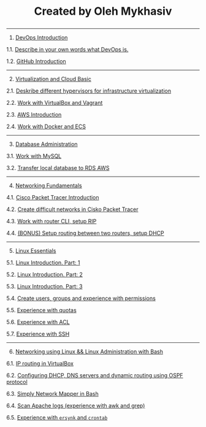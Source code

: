 # <p align="center"> __Created by Oleh Mykhasiv__ </p>

---

1. <a href="https://github.com/OlegMar1/DevOps_online_Lviv_2020Q3Q4/tree/master/m1">DevOps Introduction</a>

  1.1. <a href="https://github.com/OlegMar1/DevOps_online_Lviv_2020Q3Q4/blob/master/m1/task1.1/readme.md">Describe in your own words what DevOps is.</a>

  1.2. <a href="https://github.com/OlegMar1/DevOps_online_Lviv_2020Q3Q4/blob/master/m1/task1.2/readme.md">GitHub Introduction</a>

---

2. <a href="https://github.com/OlegMar1/DevOps_online_Lviv_2020Q3Q4/tree/master/m2">Virtualization and Cloud Basic</a>

  2.1. <a href="https://github.com/OlegMar1/DevOps_online_Lviv_2020Q3Q4/blob/master/m2/task2.1/readme.md">Deskribe different hypervisors for infrastructure virtualization</a>

  2.2. <a href="https://github.com/OlegMar1/DevOps_online_Lviv_2020Q3Q4/blob/master/m2/task2.2/readme.md">Work with VirtualBox and Vagrant</a>

  2.3. <a href="https://github.com/OlegMar1/DevOps_online_Lviv_2020Q3Q4/blob/master/m2/task2.3/readme.md">AWS Introduction</a>

  2.4. <a href="https://github.com/OlegMar1/DevOps_online_Lviv_2020Q3Q4/blob/master/m2/task2.4/readme.md">Work with Docker and ECS</a>

---

3. <a href="https://github.com/OlegMar1/DevOps_online_Lviv_2020Q3Q4/tree/master/m3">Database Administration</a>

  3.1. <a href="https://github.com/OlegMar1/DevOps_online_Lviv_2020Q3Q4/blob/master/m3/task3.1/readme.md">Work with MySQL</a>

  3.2. <a href="https://github.com/OlegMar1/DevOps_online_Lviv_2020Q3Q4/blob/master/m3/task3.2/readme.md">Transfer local database to RDS AWS</a>

---

4. <a href="https://github.com/OlegMar1/DevOps_online_Lviv_2020Q3Q4/tree/master/m4">Networking Fundamentals</a>

  4.1. <a href="https://github.com/OlegMar1/DevOps_online_Lviv_2020Q3Q4/blob/master/m4/task4.1/readme.md">Cisco Packet Tracer Introduction</a>

  4.2. <a href="https://github.com/OlegMar1/DevOps_online_Lviv_2020Q3Q4/blob/master/m4/task4.2/readme.md">Create difficult networks in Cisko Packet Tracer</a>

  4.3. <a href="https://github.com/OlegMar1/DevOps_online_Lviv_2020Q3Q4/blob/master/m4/task4.3/readme.md">Work with router CLI, setup RIP</a>

  4.4. <a href="https://github.com/OlegMar1/DevOps_online_Lviv_2020Q3Q4/blob/master/m4/task4.4/readme.md">(BONUS) Setup routing between two routers, setup DHCP</a>

---

5. <a href="https://github.com/OlegMar1/DevOps_online_Lviv_2020Q3Q4/tree/master/m5">Linux Essentials</a>

  5.1. <a href="https://github.com/OlegMar1/DevOps_online_Lviv_2020Q3Q4/blob/master/m5/task5.1/readme.md">Linux Introduction. Part: 1</a>

  5.2. <a href="https://github.com/OlegMar1/DevOps_online_Lviv_2020Q3Q4/blob/master/m5/task5.2/readme.md">Linux Introduction. Part: 2</a>

  5.3. <a href="https://github.com/OlegMar1/DevOps_online_Lviv_2020Q3Q4/blob/master/m5/task5.3/readme.md">Linux Introduction. Part: 3</a>

  5.4. <a href="https://github.com/OlegMar1/DevOps_online_Lviv_2020Q3Q4/blob/master/m5/task5.4/readme.md">Create users, groups and experience with permissions</a>

  5.5. <a href="https://github.com/OlegMar1/DevOps_online_Lviv_2020Q3Q4/blob/master/m5/task5.5/readme.md">Experience with quotas</a>

  5.6. <a href="https://github.com/OlegMar1/DevOps_online_Lviv_2020Q3Q4/blob/master/m5/task5.6/readme.md">Experience with ACL</a>

  5.7. <a href="https://github.com/OlegMar1/DevOps_online_Lviv_2020Q3Q4/blob/master/m5/task5.7/readme.md">Experience with SSH</a>

---

6. <a href="https://github.com/OlegMar1/DevOps_online_Lviv_2020Q3Q4/tree/master/m6">Networking using Linux && Linux Administration with Bash</a>

  6.1. <a href="https://github.com/OlegMar1/DevOps_online_Lviv_2020Q3Q4/blob/master/m6/task6.1/readme.md">IP routing in VirtualBox</a>

  6.2. <a href="https://github.com/OlegMar1/DevOps_online_Lviv_2020Q3Q4/blob/master/m6/task6.2/readme.md">Configuring  DHCP, DNS servers and dynamic routing using OSPF protocol</a>

  6.3. <a href="https://github.com/OlegMar1/DevOps_online_Lviv_2020Q3Q4/blob/master/m6/task6.3/readme.md">Simply Network Mapper in Bash</a>

  6.4. <a href="https://github.com/OlegMar1/DevOps_online_Lviv_2020Q3Q4/blob/master/m6/task6.4/readme.md">Scan Apache logs (experience with awk and grep)</a>

  6.5. <a href="https://github.com/OlegMar1/DevOps_online_Lviv_2020Q3Q4/blob/master/m6/task6.5/readme.md">Experience with `ersynk` and `crontab` </a>


  <a href=""></a>
